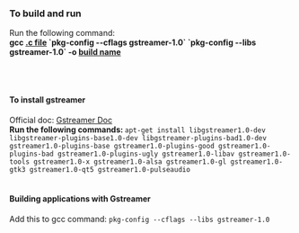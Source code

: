 <h3>To build and run</h3>
<p>Run the following command: <br> <b>gcc <u>.c file</u> `pkg-config --cflags gstreamer-1.0` `pkg-config --libs gstreamer-1.0` -o <u>build name</u></b></p>
<br>
<br>
<h4>To install gstreamer</h4>
Official doc: <a href="https://gstreamer.freedesktop.org/documentation/">Gstreamer Doc</a>
<br>
<b>Run the following commands: </b>
<code>apt-get install libgstreamer1.0-dev libgstreamer-plugins-base1.0-dev libgstreamer-plugins-bad1.0-dev gstreamer1.0-plugins-base gstreamer1.0-plugins-good gstreamer1.0-plugins-bad gstreamer1.0-plugins-ugly gstreamer1.0-libav gstreamer1.0-tools gstreamer1.0-x gstreamer1.0-alsa gstreamer1.0-gl gstreamer1.0-gtk3 gstreamer1.0-qt5 gstreamer1.0-pulseaudio</code>
<br>
<br>
<h4>Building applications with Gstreamer</h4>
<p>Add this to gcc command: <code>pkg-config --cflags --libs gstreamer-1.0</code></p>